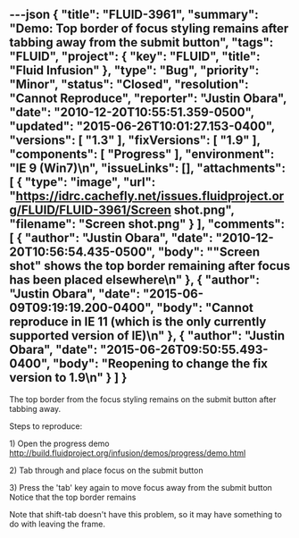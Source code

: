 ---json
{
  "title": "FLUID-3961",
  "summary": "Demo: Top border of focus styling remains after tabbing away from the submit button",
  "tags": "FLUID",
  "project": {
    "key": "FLUID",
    "title": "Fluid Infusion"
  },
  "type": "Bug",
  "priority": "Minor",
  "status": "Closed",
  "resolution": "Cannot Reproduce",
  "reporter": "Justin Obara",
  "date": "2010-12-20T10:55:51.359-0500",
  "updated": "2015-06-26T10:01:27.153-0400",
  "versions": [
    "1.3"
  ],
  "fixVersions": [
    "1.9"
  ],
  "components": [
    "Progress"
  ],
  "environment": "IE 9 (Win7)\n",
  "issueLinks": [],
  "attachments": [
    {
      "type": "image",
      "url": "https://idrc.cachefly.net/issues.fluidproject.org/FLUID/FLUID-3961/Screen shot.png",
      "filename": "Screen shot.png"
    }
  ],
  "comments": [
    {
      "author": "Justin Obara",
      "date": "2010-12-20T10:56:54.435-0500",
      "body": "\"Screen shot\" shows the top border remaining after focus has been placed elsewhere\n"
    },
    {
      "author": "Justin Obara",
      "date": "2015-06-09T09:19:19.200-0400",
      "body": "Cannot reproduce in IE 11 (which is the only currently supported version of IE)\n"
    },
    {
      "author": "Justin Obara",
      "date": "2015-06-26T09:50:55.493-0400",
      "body": "Reopening to change the fix version to 1.9\n"
    }
  ]
}
---
The top border from the focus styling remains on the submit button after tabbing away.

Steps to reproduce:

1\) Open the progress demo\
<http://build.fluidproject.org/infusion/demos/progress/demo.html>

2\) Tab through and place focus on the submit button

3\) Press the 'tab' key again to move focus away from the submit button\
Notice that the top border remains

Note that shift-tab doesn't have this problem, so it may have something to do with leaving the frame.

        